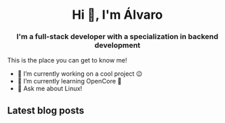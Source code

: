 <h1 align="center">Hi 👋, I'm Álvaro</h1>
<h3 align="center">I'm a full-stack developer with a specialization in backend development</h3>

This is the place you can get to know me!
- 🔭 I’m currently working on a cool project 😉
- 🌱 I’m currently learning OpenCore 🍏
- 💬 Ask me about Linux!

## Latest blog posts
